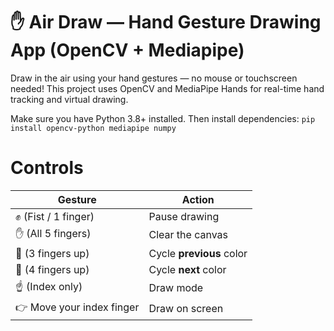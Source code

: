 # ✋ Air Draw — Hand Gesture Drawing App (OpenCV + Mediapipe)

Draw in the air using your hand gestures — no mouse or touchscreen needed!
This project uses OpenCV and MediaPipe Hands for real-time hand tracking and virtual drawing.

Make sure you have Python 3.8+ installed.
Then install dependencies:
`pip install opencv-python mediapipe numpy`

# Controls
| Gesture                   | Action                   |
| ------------------------- | ------------------------ |
| ✊ (Fist / 1 finger)      | Pause drawing            |
| ✋ (All 5 fingers)        | Clear the canvas         |
| 🤘 (3 fingers up)         | Cycle **previous** color |
| 🖖 (4 fingers up)         | Cycle **next** color     |
| ☝️ (Index only)           | Draw mode                |
| 👉 Move your index finger | Draw on screen           |
